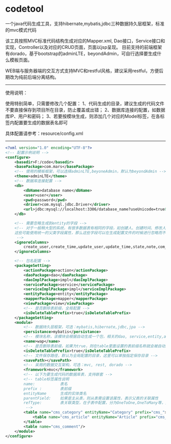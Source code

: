 # codetool
一个java代码生成工具，支持hibernate,mybatis,jdbc三种数据持久层框架，标准的mvc模式代码

该工具按照MVC标准代码结构生成对应的Mapper.xml, Dao接口，Service接口和实现，Controller以及对应的CRUD页面，页面以jsp呈现。
目前支持的前端框架有dorado，基于bootstrap的adminLTE，beyondAdmin，可自行选择要生成什么模板页面。

WEB端与服务器端的交互方式支持MVC和restful风格，建议采用restful，方便后期改为纯前后端分离结构。

----------------------------------------------------------------------------------------
使用说明：

使用特别简单，只需要修改几个配置：
1、代码生成的目录，建议生成的代码文件不要直接保存到项目所在目录，防止覆盖或出错；
2、数据库连接的配置，如数据库IP、用户和密码；
3、若要按模块生成，则添加几个对应的Model标签，在各标签内配置要生成的数据表名即可

具体配置请参考：resource/config.xml

-------------------------------------------------------------------------------
```XML
<?xml version="1.0" encoding="UTF-8"?>
<!-- 配置示例说明 -->
<configure>
	<basedir>F:/code</basedir>
	<basePackage>com.mars</basePackage>
	<!-- 使用的模板框架，可以选择adminLTE,beyoneAdmin，默认为beyondAdmin -->
	<theme>adminLTE</theme>
	<!-- 数据库连接配置 -->
	<db>
		<dbName>database name</dbName>
		<user>user</user>
		<pwd>password</pwd>
		<driver>com.mysql.jdbc.Driver</driver>
		<url>jdbc:mysql://localhost:3306/database_name?useUnicode=true&amp;characterEncoding=utf-8</url>
	</db>

	<!-- 需要忽略生成到entity的字段 -->
	<!-- 对于一般稍大型的系统，有很多数据表有相同的字段，如创建人、创建时间、修改人、修改时间、数据状态等，
	这些可能使用统一的父类字段属性，那么这些字段可以在生成配置文件的时候进行忽略而不显示
	 -->
	<ignoreColumns>
		create_user,create_time,update_user,update_time,state,note,com_id
	</ignoreColumns>

	<!-- 包名配置 -->
	<packageSetting>
		<actionPackage>action</actionPackage>
		<daoPackage>dao</daoPackage>
		<daoImplPackage>impl</daoImplPackage>
		<servicePackage>service</servicePackage>
		<serviceImplPackage>impl</serviceImplPackage>
		<entityPackage>entity</entityPackage>
		<mapperPackage>mapper</mapperPackage>
		<viewPackage>view</viewPackage>
		<!-- 是否删除表前缀，全局配置 -->
		<isDeleteTablePrefix>true</isDeleteTablePrefix>
	</packageSetting>
	<module>
		<!-- 数据持久层框架，可选：mybatis,hibernate,jdbc,jpa -->
		<persistance>mybatis</persistance>
		<!-- 模块名称，该模块会根据自动生成一个包，相关的dao, service,entity,action等都会生成在该包里面 -->
		<name>wap</name>
		<!-- 是否删除表前缀，如果为true，则在table里面设置的表前缀名称就会被自动删除 -->
		<isDeleteTablePrefix>true</isDeleteTablePrefix>
		<!-- 文件保存路径，默认为全局配置的目录，这里可以单独指定保存目录 -->
		<savePath></savePath>
		<!-- 采用的数据交互架构，可选：mvc, rest, dorado -->
		<framework>mvc</framework>
		<!-- 以下为要生成代码的数据库表，支持嵌套 -->
		<!-- table标签属性说明
		name: 			表名
		prefix : 		表前缀 
		entityName 		生成的实体类名 
		parentField: 	如果是主从表，则从表需设置该属性，表示父表的关联属性
		refType: 		表关联类型，在子表中配置，分为OneToOne,OneToMany等，用于持久层为hibernate或jpa的entity，如果与父表的关系是多对一，则会在父表对应的 entity中生成该子表的List集合属性
		 -->
		<table name="cms_category" entityName="Category" prefix="cms_">
			<table name="cms_article" entityName="Article" prefix="cms_" parentField="cat_id" refType="OneToMany"/>
		</table>
		<table name="cms_comment"/>
	</module>
</configure>
```

